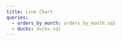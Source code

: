 ```yaml
---
title: Line Chart
queries:
  - orders_by_month: orders_by_month.sql
  - ducks: ducks.sql
---
```


<LineChart 
    data={orders_by_month}
    x=month
    y=sales_usd0k 
    yAxisTitle="Sales per Month"
    yFmt=eur
    xFmt='mmm d'
/>

<LineChart 
    data={ducks}
    x=beak_width
    y=beak_depth 
    yAxisTitle="Beak depth vs beak width"
    yFmt=cm
    xFmt='cm'
/>

